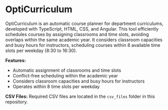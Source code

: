 # OptiCurriculum

OptiCurriculum is an automatic course planner for department curriculums, developed with TypeScript, HTML, CSS, and Angular. This tool efficiently schedules courses by assigning classrooms and time slots, avoiding overlaps within the same academic year. It considers classroom capacities and busy hours for instructors, scheduling courses within 8 available time slots per weekday (8:30 to 16:30).

**Features:**
- Automatic assignment of classrooms and time slots
- Conflict-free scheduling within the academic year
- Considers classroom capacities and busy hours for instructors
- Operates within 8 time slots per weekday

**CSV Files:**
Required CSV files are located in the `csv_files` folder in this repository.
